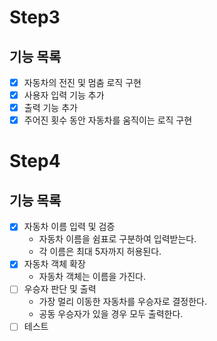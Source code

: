 # Step3
## 기능 목록
- [x] 자동차의 전진 및 멈춤 로직 구현
- [x] 사용자 입력 기능 추가
- [x] 출력 기능 추가
- [x] 주어진 횟수 동안 자동차를 움직이는 로직 구현

# Step4
## 기능 목록
- [x] 자동차 이름 입력 및 검증
  - 자동차 이름을 쉼표로 구분하여 입력받는다.
  - 각 이름은 최대 5자까지 허용된다.
- [x] 자동차 객체 확장
  - 자동차 객체는 이름을 가진다.
- [ ] 우승자 판단 및 출력
  - 가장 멀리 이동한 자동차를 우승자로 결정한다.
  - 공동 우승자가 있을 경우 모두 출력한다.
- [ ] 테스트
